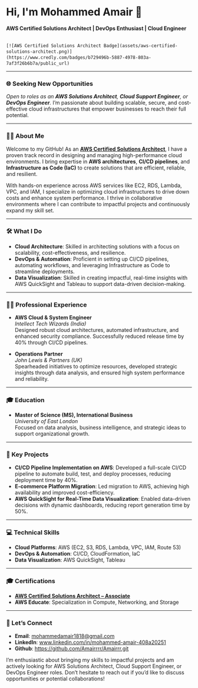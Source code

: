 # Hi, I'm Mohammed Amair 👋  
**AWS Certified Solutions Architect | DevOps Enthusiast | Cloud Engineer**

                                                                                                                                                                 [![AWS Certified Solutions Architect Badge](assets/aws-certified-solutions-architect.png)]                                         (https://www.credly.com/badges/b729496b-5887-4978-803a-7af3f26b6b7a/public_url)
---
### 🌐 Seeking New Opportunities
*Open to roles as an **AWS Solutions Architect**, **Cloud Support Engineer**, or **DevOps Engineer**.* I’m passionate about building scalable, secure, and cost-effective cloud infrastructures that empower businesses to reach their full potential.

---

### 👨‍💻 About Me
Welcome to my GitHub! As an **[AWS Certified Solutions Architect](https://www.credly.com/badges/b729496b-5887-4978-803a-7af3f26b6b7a/public_url)**, I have a proven track record in designing and managing high-performance cloud environments. I bring expertise in **AWS architectures**, **CI/CD pipelines**, and **Infrastructure as Code (IaC)** to create solutions that are efficient, reliable, and resilient.

With hands-on experience across AWS services like EC2, RDS, Lambda, VPC, and IAM, I specialize in optimizing cloud infrastructures to drive down costs and enhance system performance. I thrive in collaborative environments where I can contribute to impactful projects and continuously expand my skill set.

---

### 🛠️ What I Do

- **Cloud Architecture**: Skilled in architecting solutions with a focus on scalability, cost-effectiveness, and resilience.
- **DevOps & Automation**: Proficient in setting up CI/CD pipelines, automating workflows, and leveraging Infrastructure as Code to streamline deployments.
- **Data Visualization**: Skilled in creating impactful, real-time insights with AWS QuickSight and Tableau to support data-driven decision-making.

---

### 🧑‍💼 Professional Experience

- **AWS Cloud & System Engineer**  
  *Intellect Tech Wizards (India)*  
  Designed robust cloud architectures, automated infrastructure, and enhanced security compliance. Successfully reduced release time by 40% through CI/CD pipelines.

- **Operations Partner**  
  *John Lewis & Partners (UK)*  
  Spearheaded initiatives to optimize resources, developed strategic insights through data analysis, and ensured high system performance and reliability.

---

### 🎓 Education

- **Master of Science (MS), International Business**  
  *University of East London*  
  Focused on data analysis, business intelligence, and strategic ideas to support organizational growth.

---

### 🌟 Key Projects

- **CI/CD Pipeline Implementation on AWS**: Developed a full-scale CI/CD pipeline to automate build, test, and deploy processes, reducing deployment time by 40%.
- **E-commerce Platform Migration**: Led migration to AWS, achieving high availability and improved cost-efficiency.
- **AWS QuickSight for Real-Time Data Visualization**: Enabled data-driven decisions with dynamic dashboards, reducing report generation time by 50%.

---

### 💻 Technical Skills

- **Cloud Platforms**: AWS (EC2, S3, RDS, Lambda, VPC, IAM, Route 53)
- **DevOps & Automation**: CI/CD, CloudFormation, IaC
- **Data Visualization**: AWS QuickSight, Tableau

---

### 🎓 Certifications

- **[AWS Certified Solutions Architect – Associate](https://www.credly.com/badges/b729496b-5887-4978-803a-7af3f26b6b7a/public_url)**
- **AWS Educate**: Specialization in Compute, Networking, and Storage

---

### 🤝 Let’s Connect

- **Email**: mohammedamair1818@gmail.com
- **LinkedIn**: www.linkedin.com/in/mohammed-amair-408a20251
- **Github**: https://github.com/Amairrrr/Amairrr.git


I’m enthusiastic about bringing my skills to impactful projects and am actively looking for AWS Solutions Architect, Cloud Support Engineer, or DevOps Engineer roles. Don’t hesitate to reach out if you’d like to discuss opportunities or potential collaborations!

